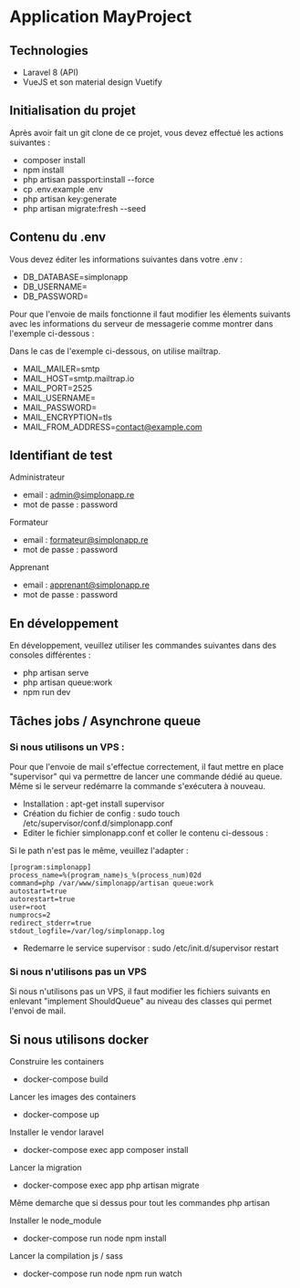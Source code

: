 # Application MayProject

## Technologies 

- Laravel 8 (API)
- VueJS et son material design Vuetify

## Initialisation du projet

Après avoir fait un git clone de ce projet, vous devez effectué les actions suivantes : 

- composer install
- npm install
- php artisan passport:install --force
- cp .env.example .env
- php artisan key:generate 
- php artisan migrate:fresh --seed

## Contenu du .env

Vous devez éditer les informations suivantes dans votre .env :

- DB_DATABASE=simplonapp
- DB_USERNAME=
- DB_PASSWORD=

Pour que l'envoie de mails fonctionne il faut modifier les élements suivants avec les informations du serveur de messagerie comme montrer dans l'exemple ci-dessous :

Dans le cas de l'exemple ci-dessous, on utilise mailtrap.

- MAIL_MAILER=smtp
- MAIL_HOST=smtp.mailtrap.io
- MAIL_PORT=2525
- MAIL_USERNAME=
- MAIL_PASSWORD=
- MAIL_ENCRYPTION=tls
- MAIL_FROM_ADDRESS=contact@example.com

## Identifiant de test

Administrateur

- email : admin@simplonapp.re
- mot de passe : password

Formateur

- email : formateur@simplonapp.re
- mot de passe : password

Apprenant

- email : apprenant@simplonapp.re
- mot de passe : password

## En développement

En développement, veuillez utiliser les commandes suivantes dans des consoles différentes : 

- php artisan serve
- php artisan queue:work
- npm run dev

## Tâches jobs / Asynchrone queue

### Si nous utilisons un VPS :

Pour que l'envoie de mail s'effectue correctement, il faut mettre en place "supervisor" qui va permettre de lancer une commande dédié au queue. Même si le serveur redémarre la commande s'exécutera à nouveau.

- Installation : apt-get install supervisor
- Création du fichier de config : sudo touch /etc/supervisor/conf.d/simplonapp.conf
- Editer le fichier simplonapp.conf et coller le contenu ci-dessous : 

Si le path n'est pas le même, veuillez l'adapter :

```
[program:simplonapp]
process_name=%(program_name)s_%(process_num)02d
command=php /var/www/simplonapp/artisan queue:work
autostart=true
autorestart=true
user=root
numprocs=2
redirect_stderr=true
stdout_logfile=/var/log/simplonapp.log
```

- Redemarre le service supervisor : sudo /etc/init.d/supervisor restart

### Si nous n'utilisons pas un VPS

Si nous n'utilisons pas un VPS, il faut modifier les fichiers suivants en enlevant "implement ShouldQueue" au niveau des classes qui permet l'envoi de mail.

## Si nous utilisons docker 

Construire les containers 
- docker-compose build

Lancer les images des containers 
- docker-compose up 

Installer le vendor laravel 
- docker-compose exec app composer install

Lancer la migration 
- docker-compose exec app php artisan migrate 

Même demarche que si dessus pour tout les commandes php artisan

Installer le node_module 
- docker-compose run node npm install

Lancer la compilation js / sass
- docker-compose run node npm run watch